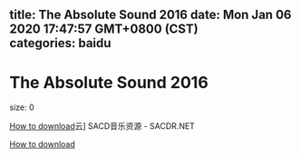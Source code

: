 
title: The Absolute Sound 2016
date: Mon Jan 06 2020 17:47:57 GMT+0800 (CST)    
categories: baidu
---

# The Absolute Sound 2016
size: 0
 
 

[How to download](https://bpcam.bemobtrk.com/go/2ceec3aa-1ca2-46d6-b9ff-aaa5c184517c?jno=3371)云] SACD音乐资源 - SACDR.NET
 

[How to download](https://bpcam.bemobtrk.com/go/2ceec3aa-1ca2-46d6-b9ff-aaa5c184517c?jno=3327)